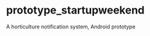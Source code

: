 prototype_startupweekend
========================

A horticulture notification system, Android prototype